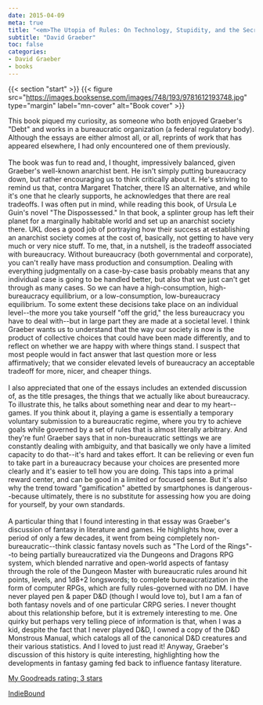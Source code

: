 ```yaml
---
date: 2015-04-09
meta: true
title: "<em>The Utopia of Rules: On Technology, Stupidity, and the Secret Joys of Bureaucracy</em>"
subtitle: "David Graeber"
toc: false
categories:
- David Graeber
- books
---
```


{{< section "start" >}}
{{< figure src="https://images.booksense.com/images/748/193/9781612193748.jpg" type="margin" label="mn-cover" alt="Book cover" >}}

This book piqued my curiosity, as someone who both enjoyed Graeber's "Debt" and works in a bureaucratic organization (a federal regulatory body). Although the essays are either almost all, or all, reprints of work that has appeared elsewhere, I had only encountered one of them previously.<br /><br />The book was fun to read and, I thought, impressively balanced, given Graeber's well-known anarchist bent. He isn't simply putting bureaucracy down, but rather encouraging us to think critically about it. He's striving to remind us that, contra Margaret Thatcher, there IS an alternative, and while it's one that he clearly supports, he acknowledges that there are real tradeoffs. I was often put in mind, while reading this book, of Ursula Le Guin's novel "The Dispossessed." In that book, a splinter group has left their planet for a marginally habitable world and set up an anarchist society there. UKL does a good job of portraying how their success at establishing an anarchist society comes at the cost of, basically, not getting to have very much or very nice stuff. To me, that, in a nutshell, is the tradeoff associated with bureaucracy. Without bureaucracy (both governmental and corporate), you can't really have mass production and consumption. Dealing with everything judgmentally on a case-by-case basis probably means that any individual case is going to be handled better, but also that we just can't get through as many cases. So we can have a high-consumption, high-bureaucracy equilibrium, or a low-consumption, low-bureaucracy equilibrium. To some extent these decisions take place on an individual level--the more you take yourself "off the grid," the less bureaucracy you have to deal with--but in large part they are made at a societal level. I think Graeber wants us to understand that the way our society is now is the product of collective choices that could have been made differently, and to reflect on whether we are happy with where things stand. I suspect that most people would in fact answer that last question more or less affirmatively; that we consider elevated levels of bureaucracy an acceptable tradeoff for more, nicer, and cheaper things.<br /><br />I also appreciated that one of the essays includes an extended discussion of, as the title presages, the things that we actually like about bureaucracy. To illustrate this, he talks about something near and dear to my heart--games. If you think about it, playing a game is essentially a temporary voluntary submission to a bureaucratic regime, where you try to achieve goals while governed by a set of rules that is almost literally arbitrary. And they're fun! Graeber says that in non-bureaucratic settings we are constantly dealing with ambiguity, and that basically we only have a limited capacity to do that--it's hard and takes effort. It can be relieving or even fun to take part in a bureaucracy because your choices are presented more clearly and it's easier to tell how you are doing. This taps into a primal reward center, and can be good in a limited or focused sense. But it's also why the trend toward "gamification" abetted by smartphones is dangerous--because ultimately, there is no substitute for assessing how you are doing for yourself, by your own standards.<br /><br />A particular thing that I found interesting in that essay was Graeber's discussion of fantasy in literature and games. He highlights how, over a period of only a few decades, it went from being completely non-bureaucratic--think classic fantasy novels such as "The Lord of the Rings"--to being partially bureaucratized via the Dungeons and Dragons RPG system, which blended narrative and open-world aspects of fantasy through the role of the Dungeon Master with bureaucratic rules around hit points, levels, and 1d8+2 longswords; to complete bureaucratization in the form of computer RPGs, which are fully rules-governed with no DM. I have never played pen &amp; paper D&amp;D (though I would love to), but I am a fan of both fantasy novels and of one particular CRPG series. I never thought about this relationship before, but it is extremely interesting to me. One quirky but perhaps very telling piece of information is that, when I was a kid, despite the fact that I never played D&amp;D, I owned a copy of the D&amp;D Monstrous Manual, which catalogs all of the canonical D&amp;D creatures and their various statistics. And I loved to just read it! Anyway, Graeber's discussion of this history is quite interesting, highlighting how the developments in fantasy gaming fed back to influence fantasy literature. 

[My Goodreads rating: 3 stars](https://www.goodreads.com/review/show/1235606645)  

[IndieBound](https://www.indiebound.org/book/9781612193748)

